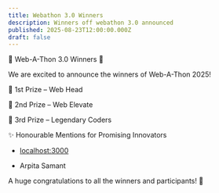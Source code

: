 ```yaml
---
title: Webathon 3.0 Winners
description: Winners off webathon 3.0 announced
published: 2025-08-23T12:00:00.000Z
draft: false
---
```

🎉 Web-A-Thon 3.0 Winners 🎉

We are excited to announce the winners of Web-A-Thon 2025!

🥇 1st Prize – Web Head

🥈 2nd Prize – Web Elevate

🥉 3rd Prize – Legendary Coders

✨ Honourable Mentions for Promising Innovators

*   [localhost:3000](http://localhost:3000)
    
*   Arpita Samant
    

A huge congratulations to all the winners and participants! 🙌